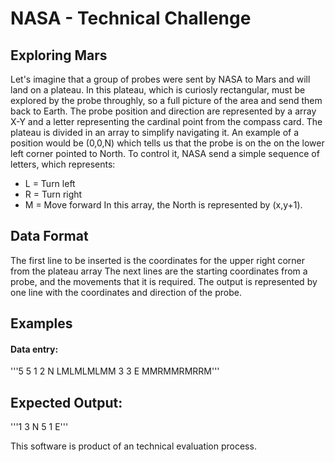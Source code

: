 # NASA - Technical Challenge

## Exploring  Mars

Let's imagine that a group of probes were sent by NASA to Mars and will land on a plateau. In this plateau, which is curiosly rectangular, must be explored by the probe throughly, so a full picture of the area and send them back to Earth.
The probe position and direction are represented by a array X-Y and a letter representing the cardinal point from the compass card.
The plateau is divided in an array to simplify navigating it. An example of a position would be (0,0,N) which tells us that the probe is on the on the lower left corner pointed to North.
To control it, NASA send a simple sequence of letters, which represents:
- L = Turn left
- R = Turn right
- M = Move forward
In this array, the North is represented by (x,y+1).

## Data Format

The first line to be inserted is the coordinates for the upper right corner from the plateau array
The next lines are the starting coordinates from a probe, and the movements that it is required.
The output is represented by one line with the coordinates and direction of the probe.

## Examples
#### Data entry:
'''5 5
1 2 N
LMLMLMLMM
3 3 E
MMRMMRMRRM'''

## Expected Output:
'''1 3 N
5 1 E'''

This software is product of an technical evaluation process.

